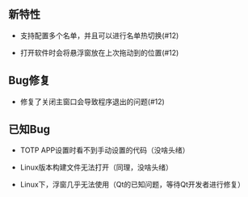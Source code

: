 ## 新特性

- 支持配置多个名单，并且可以进行名单热切换(#12)

- 打开软件时会将悬浮窗放在上次拖动到的位置(#12)

## Bug修复

- 修复了关闭主窗口会导致程序退出的问题(#12)

## 已知Bug

- TOTP APP设置时看不到手动设置的代码（没啥头绪）

- Linux版本构建文件无法打开（同理，没啥头绪）

- Linux下，浮窗几乎无法使用（Qt的已知问题，等待Qt开发者进行修复）